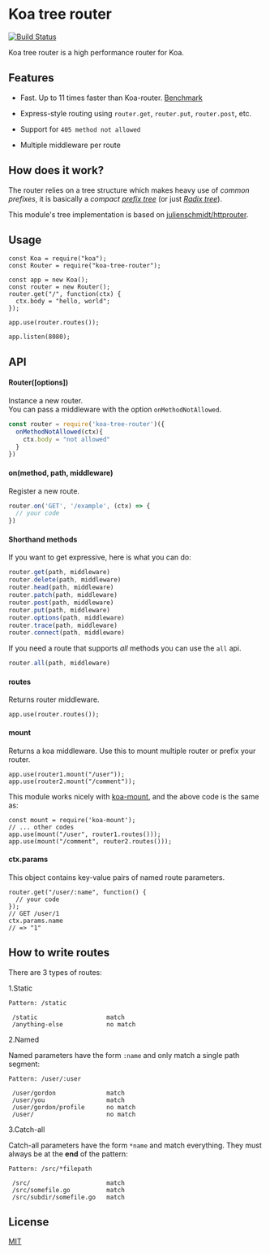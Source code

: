 # Koa tree router

[![Build Status](https://travis-ci.org/steambap/koa-tree-router.svg?branch=master)](https://travis-ci.org/steambap/koa-tree-router)

Koa tree router is a high performance router for Koa.

## Features

- Fast. Up to 11 times faster than Koa-router. [Benchmark](https://github.com/delvedor/router-benchmark)

- Express-style routing using `router.get`, `router.put`, `router.post`, etc.

- Support for `405 method not allowed`

- Multiple middleware per route

## How does it work?

The router relies on a tree structure which makes heavy use of *common prefixes*, it is basically a *compact* [*prefix tree*](https://en.wikipedia.org/wiki/Trie) (or just [*Radix tree*](https://en.wikipedia.org/wiki/Radix_tree)).

This module's tree implementation is based on [julienschmidt/httprouter](https://github.com/julienschmidt/httprouter).

## Usage

```JS
const Koa = require("koa");
const Router = require("koa-tree-router");

const app = new Koa();
const router = new Router();
router.get("/", function(ctx) {
  ctx.body = "hello, world";
});

app.use(router.routes());

app.listen(8080);
```

## API

#### Router([options])
Instance a new router.  
You can pass a middleware with the option `onMethodNotAllowed`.
```js
const router = require('koa-tree-router')({
  onMethodNotAllowed(ctx){
    ctx.body = "not allowed"
  }
})
```

#### on(method, path, middleware)
Register a new route.
```js
router.on('GET', '/example', (ctx) => {
  // your code
})
```

#### Shorthand methods
If you want to get expressive, here is what you can do:
```js
router.get(path, middleware)
router.delete(path, middleware)
router.head(path, middleware)
router.patch(path, middleware)
router.post(path, middleware)
router.put(path, middleware)
router.options(path, middleware)
router.trace(path, middleware)
router.connect(path, middleware)
```

If you need a route that supports *all* methods you can use the `all` api.
```js
router.all(path, middleware)
```

#### routes
Returns router middleware.

```JS
app.use(router.routes());
```

#### mount
Returns a koa middleware. Use this to mount multiple router or prefix your router.
```JS
app.use(router1.mount("/user"));
app.use(router2.mount("/comment"));
```

This module works nicely with [koa-mount](https://github.com/koajs/mount), and the above code is the same as:

```JS
const mount = require('koa-mount');
// ... other codes
app.use(mount("/user", router1.routes()));
app.use(mount("/comment", router2.routes()));
```

#### ctx.params
This object contains key-value pairs of named route parameters.

```JS
router.get("/user/:name", function() {
  // your code
});
// GET /user/1
ctx.params.name
// => "1"
```

## How to write routes
There are 3 types of routes:

1.Static
```
Pattern: /static

 /static                   match
 /anything-else            no match
```

2.Named

Named parameters have the form `:name` and only match a single path segment:
```
Pattern: /user/:user

 /user/gordon              match
 /user/you                 match
 /user/gordon/profile      no match
 /user/                    no match
```

3.Catch-all

Catch-all parameters have the form `*name` and match everything. They must always be at the **end** of the pattern:

```
Pattern: /src/*filepath

 /src/                     match
 /src/somefile.go          match
 /src/subdir/somefile.go   match
```

## License

[MIT](LICENSE)